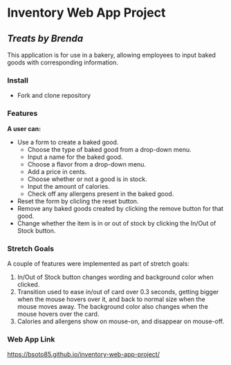 # Inventory Web App Project
## _Treats by Brenda_

This application is for use in a bakery, allowing employees to input baked goods with corresponding information.

### Install
- Fork and clone repository

### Features
__A user can:__
- Use a form to create a baked good.
  - Choose the type of baked good from a drop-down menu.
  - Input a name for the baked good.
  - Choose a flavor from a drop-down menu.
  - Add a price in cents.
  - Choose whether or not a good is in stock.
  - Input the amount of calories.
  - Check off any allergens present in the baked good.
- Reset the form by clicling the reset button.
- Remove any baked goods created by clicking the remove button for that good.
- Change whether the item is in or out of stock by clicking the In/Out of Stock button.

### Stretch Goals

A couple of features were implemented as part of stretch goals:

1. In/Out of Stock button changes wording and background color when clicked.
1. Transition used to ease in/out of card over 0.3 seconds, getting bigger when the mouse hovers over it, and back to normal size when the mouse moves away. The background color also changes when the mouse hovers over the card.
1. Calories and allergens show on mouse-on, and disappear on mouse-off.

### Web App Link
https://bsoto85.github.io/inventory-web-app-project/